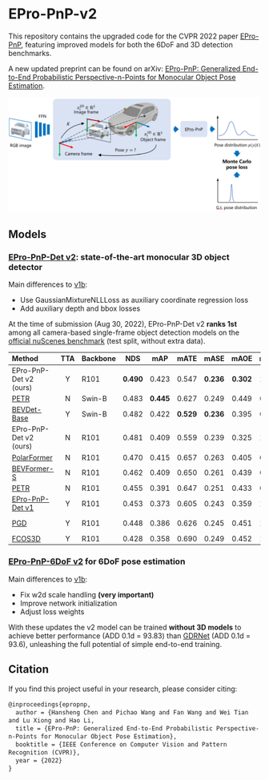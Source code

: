# EPro-PnP-v2

This repository contains the upgraded code for the CVPR 2022 paper [EPro-PnP](https://github.com/tjiiv-cprg/EPro-PnP), featuring improved models for both the 6DoF and 3D detection benchmarks. 

A new updated preprint can be found on arXiv: [EPro-PnP: Generalized End-to-End Probabilistic Perspective-n-Points for Monocular Object Pose Estimation](https://arxiv.org/abs/2303.12787).

<img src="overview.png" width="800"  alt=""/>

## Models

### **[EPro-PnP-Det v2](EPro-PnP-Det_v2): state-of-the-art monocular 3D object detector**

Main differences to [v1b](https://github.com/tjiiv-cprg/EPro-PnP/tree/main/EPro-PnP-Det):

- Use GaussianMixtureNLLLoss as auxiliary coordinate regression loss
- Add auxiliary depth and bbox losses
  
At the time of submission (Aug 30, 2022), EPro-PnP-Det v2 **ranks 1st** among all camera-based single-frame object detection models on the [official nuScenes benchmark](https://www.nuscenes.org/object-detection?externalData=no&mapData=no&modalities=Camera) (test split, without extra data).

| Method                                                   | TTA | Backbone |    NDS    |    mAP    |   mATE    |   mASE    |   mAOE    |   mAVE    |   mAAE    | Schedule |
|:---------------------------------------------------------|:---:|:---------|:---------:|:---------:|:---------:|:---------:|:---------:|:---------:|:---------:|:--------:|
| EPro-PnP-Det v2 (ours)                                   |  Y  | R101     | **0.490** |   0.423   |   0.547   | **0.236** | **0.302** |   1.071   |   0.123   |  12 ep   |
| [PETR](https://github.com/megvii-research/petr)          |  N  | Swin-B   |   0.483   | **0.445** |   0.627   |   0.249   |   0.449   |   0.927   |   0.141   |  24 ep   |
| [BEVDet-Base](https://github.com/HuangJunJie2017/BEVDet) |  Y  | Swin-B   |   0.482   |   0.422   | **0.529** | **0.236** |   0.395   |   0.979   |   0.152   |  20 ep   |
| EPro-PnP-Det v2 (ours)                                   |  N  | R101     |   0.481   |   0.409   |   0.559   |   0.239   |   0.325   |   1.090   | **0.115** |  12 ep   |
| [PolarFormer](https://github.com/fudan-zvg/PolarFormer)  |  N  | R101     |   0.470   |   0.415   |   0.657   |   0.263   |   0.405   | **0.911** |   0.139   |  24 ep   |
| [BEVFormer-S](https://github.com/zhiqi-li/BEVFormer)     |  N  | R101     |   0.462   |   0.409   |   0.650   |   0.261   |   0.439   |   0.925   |   0.147   |  24 ep   |
| [PETR](https://github.com/megvii-research/petr)          |  N  | R101     |   0.455   |   0.391   |   0.647   |   0.251   |   0.433   |   0.933   |   0.143   |  24 ep   |
| [EPro-PnP-Det v1](EPro-PnP-Det_v2)                       |  Y  | R101     |   0.453   |   0.373   |   0.605   |   0.243   |   0.359   |   1.067   |   0.124   |  12 ep   | 
| [PGD](https://github.com/open-mmlab/mmdetection3d)       |  Y  | R101     |   0.448   |   0.386   |   0.626   |   0.245   |   0.451   |   1.509   |   0.127   | 24+24 ep |
| [FCOS3D](https://github.com/open-mmlab/mmdetection3d)    |  Y  | R101     |   0.428   |   0.358   |   0.690   |   0.249   |   0.452   |   1.434   |   0.124   |    -     |

### **[EPro-PnP-6DoF v2](EPro-PnP-6DoF_v2) for 6DoF pose estimation**<br>

Main differences to [v1b](https://github.com/tjiiv-cprg/EPro-PnP/tree/main/EPro-PnP-6DoF):

- Fix w2d scale handling **(very important)**
- Improve network initialization
- Adjust loss weights

With these updates the v2 model can be trained **without 3D models** to achieve better performance (ADD 0.1d = 93.83) than [GDRNet](https://github.com/THU-DA-6D-Pose-Group/GDR-Net) (ADD 0.1d = 93.6), unleashing the full potential of simple end-to-end training.

## Citation

If you find this project useful in your research, please consider citing:

```
@inproceedings{epropnp, 
  author = {Hansheng Chen and Pichao Wang and Fan Wang and Wei Tian and Lu Xiong and Hao Li, 
  title = {EPro-PnP: Generalized End-to-End Probabilistic Perspective-n-Points for Monocular Object Pose Estimation}, 
  booktitle = {IEEE Conference on Computer Vision and Pattern Recognition (CVPR)}, 
  year = {2022}
}
```
